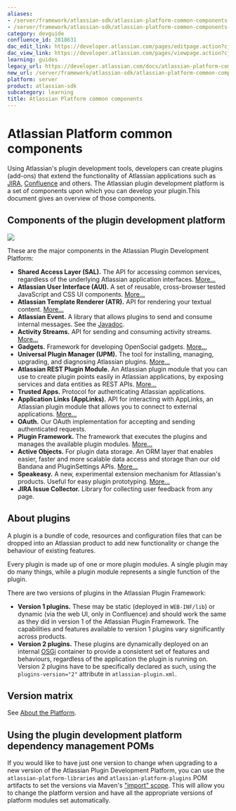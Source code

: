 ```yaml
---
aliases:
- /server/framework/atlassian-sdk/atlassian-platform-common-components-2818631.html
- /server/framework/atlassian-sdk/atlassian-platform-common-components-2818631.md
category: devguide
confluence_id: 2818631
dac_edit_link: https://developer.atlassian.com/pages/editpage.action?cjm=wozere&pageId=2818631
dac_view_link: https://developer.atlassian.com/pages/viewpage.action?cjm=wozere&pageId=2818631
learning: guides
legacy_url: https://developer.atlassian.com/docs/atlassian-platform-common-components
new_url: /server/framework/atlassian-sdk/atlassian-platform-common-components
platform: server
product: atlassian-sdk
subcategory: learning
title: Atlassian Platform common components
---
```

# Atlassian Platform common components

Using Atlassian's plugin development tools, developers can create plugins (add-ons) that extend the functionality of Atlassian applications such as [JIRA](https://developer.atlassian.com/display/JIRADEV), [Confluence](https://developer.atlassian.com/display/CONFDEV) and others. The Atlassian plugin development platform is a set of components upon which you can develop your plugin.This document gives an overview of those components.

## Components of the plugin development platform

![](/server/framework/atlassian-sdk/images/plugindevelopmentplatform.png)

These are the major components in the Atlassian Plugin Development Platform:

-   **Shared Access Layer (SAL).** The API for accessing common services, regardless of the underlying Atlassian application interfaces. [More...](https://developer.atlassian.com/display/DOCS/Shared+Access+Layer)
-   **Atlassian User Interface (AUI).** A set of reusable, cross-browser tested JavaScript and CSS UI components. [More...](https://developer.atlassian.com/display/AUI)
-   **Atlassian Template Renderer (ATR).** API for rendering your textual content. [More...](https://developer.atlassian.com/display/DOCS/Atlassian+Template+Renderer)
-   **Atlassian Event.** A library that allows plugins to send and consume internal messages. See the <a href="http://docs.atlassian.com/atlassian-event/" class="external-link">Javadoc</a>.
-   **Activity Streams.** API for sending and consuming activity streams. [More...](https://developer.atlassian.com/display/DOCS/Activity+Streams)
-   **Gadgets.** Framework for developing OpenSocial gadgets. [More...](https://developer.atlassian.com/display/GADGETS)
-   **Universal Plugin Manager (UPM).** The tool for installing, managing, upgrading, and diagnosing Atlassian plugins. [More...](https://developer.atlassian.com/display/UPM)
-   **Atlassian REST Plugin Module.** An Atlassian plugin module that you can use to create plugin points easily in Atlassian applications, by exposing services and data entities as REST APIs. [More...](https://developer.atlassian.com/display/DOCS/REST+API+Development)
-   **Trusted Apps.** Protocol for authenticating Atlassian applications.
-   **Application Links (AppLinks).** API for interacting with AppLinks, an Atlassian plugin module that allows you to connect to external applications. [More...](https://developer.atlassian.com/display/DOCS/Application+Links)
-   **OAuth.** Our OAuth implementation for accepting and sending authenticated requests.
-   **Plugin Framework.** The framework that executes the plugins and manages the available plugin modules. [More...](https://developer.atlassian.com/display/DOCS/Plugin+Framework)
-   **Active Objects.** For plugin data storage. An ORM layer that enables easier, faster and more scalable data access and storage than our old Bandana and PluginSettings APIs. [More...](https://developer.atlassian.com/display/DOCS/Active+Objects)
-   **Speakeasy.** A new, experimental extension mechanism for Atlassian's products. Useful for easy plugin prototyping. [More...](https://developer.atlassian.com/display/DOCS/Speakeasy)
-   **JIRA Issue Collector.** Library for collecting user feedback from any page.

## About plugins

A plugin is a bundle of code, resources and configuration files that can be dropped into an Atlassian product to add new functionality or change the behaviour of existing features.

Every plugin is made up of one or more plugin modules. A single plugin may do many things, while a plugin module represents a single function of the plugin.

There are two versions of plugins in the Atlassian Plugin Framework:

-   **Version 1 plugins.** These may be static (deployed in `WEB-INF/lib`) or dynamic (via the web UI, only in Confluence) and should work the same as they did in version 1 of the Atlassian Plugin Framework. The capabilities and features available to version 1 plugins vary significantly across products.
-   **Version 2 plugins.** These plugins are dynamically deployed on an internal <a href="http://osgi.org" class="external-link">OSGi</a> container to provide a consistent set of features and behaviours, regardless of the application the plugin is running on. Version 2 plugins have to be specifically declared as such, using the `plugins-version="2"` attribute in `atlassian-plugin.xml`.

## Version matrix

See [About the Platform](/server/framework/atlassian-sdk/about-the-platform).

## Using the plugin development platform dependency management POMs

If you would like to have just one version to change when upgrading to a new version of the Atlassian Plugin Development Platform, you can use the `atlassian-platform-libraries` and `atlassian-platform-plugins` POM artifacts to set the versions via Maven's <a href="http://maven.apache.org/guides/introduction/introduction-to-dependency-mechanism.html#Importing_Dependencies" class="external-link">&quot;import&quot; scope</a>. This will allow you to change the platform version and have all the appropriate versions of platform modules set automatically.


















































































































































































































































































































